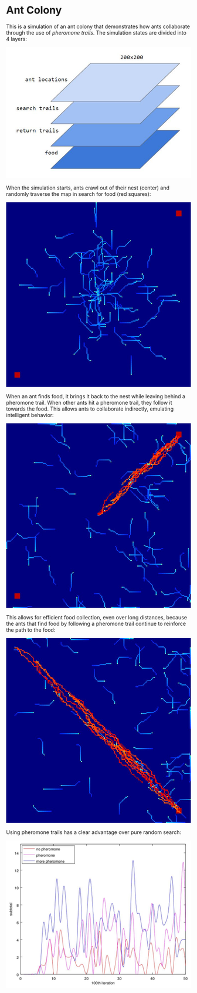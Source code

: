# Ant Colony

This is a simulation of an ant colony that demonstrates how ants collaborate through the use of _pheromone trails_. The simulation states are divided into 4 layers:

![State map](images/state_maps.jpg)

When the simulation starts, ants crawl out of their nest (center) and randomly traverse the map in search for food (red squares):

![Ant colony](images/ant_colony.jpg)

When an ant finds food, it brings it back to the nest while leaving behind a pheromone trail. When other ants hit a pheromone trail, they follow it towards the food. This allows ants to collaborate indirectly, emulating intelligent behavior:

![Positive feedback](images/pos_feedback_0.jpg)

This allows for efficient food collection, even over long distances, because the ants that find food by following a pheromone trail continue to reinforce the path to the food:

![Positive feedback](images/pos_feedback_1.jpg)

Using pheromone trails has a clear advantage over pure random search:

![Pheromone](images/pheromone.jpg)
